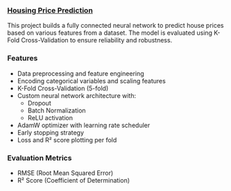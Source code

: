 ### **[Housing Price Prediction](https://github.com/MariHovhannisyan/CNN/blob/master/Lab1/lab1_CNN.ipynb)**

This project builds a fully connected neural network to predict house prices based on various features from a dataset. The model is evaluated using K-Fold Cross-Validation to ensure reliability and robustness.

### Features
- Data preprocessing and feature engineering
- Encoding categorical variables and scaling features
- K-Fold Cross-Validation (5-fold)
- Custom neural network architecture with:
  - Dropout
  - Batch Normalization
  - ReLU activation
- AdamW optimizer with learning rate scheduler
- Early stopping strategy
- Loss and R² score plotting per fold

### Evaluation Metrics
- RMSE (Root Mean Squared Error)
- R² Score (Coefficient of Determination)